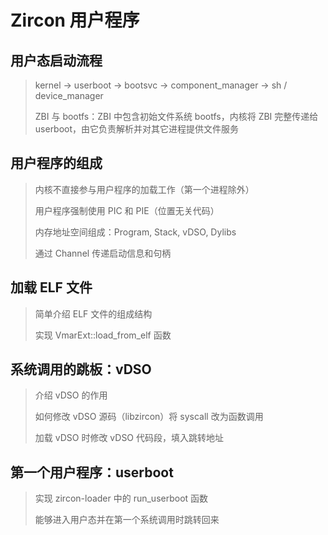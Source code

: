 # Zircon 用户程序

## 用户态启动流程

> kernel -> userboot -> bootsvc -> component_manager -> sh / device_manager
>
> ZBI 与 bootfs：ZBI 中包含初始文件系统 bootfs，内核将 ZBI 完整传递给 userboot，由它负责解析并对其它进程提供文件服务

## 用户程序的组成

> 内核不直接参与用户程序的加载工作（第一个进程除外）
>
> 用户程序强制使用 PIC 和 PIE（位置无关代码）
>
> 内存地址空间组成：Program, Stack, vDSO, Dylibs
>
> 通过 Channel 传递启动信息和句柄

## 加载 ELF 文件

> 简单介绍 ELF 文件的组成结构
>
> 实现 VmarExt::load_from_elf 函数

## 系统调用的跳板：vDSO

> 介绍 vDSO 的作用
>
> 如何修改 vDSO 源码（libzircon）将 syscall 改为函数调用
>
> 加载 vDSO 时修改 vDSO 代码段，填入跳转地址

## 第一个用户程序：userboot

> 实现 zircon-loader 中的 run_userboot 函数
> 
> 能够进入用户态并在第一个系统调用时跳转回来
